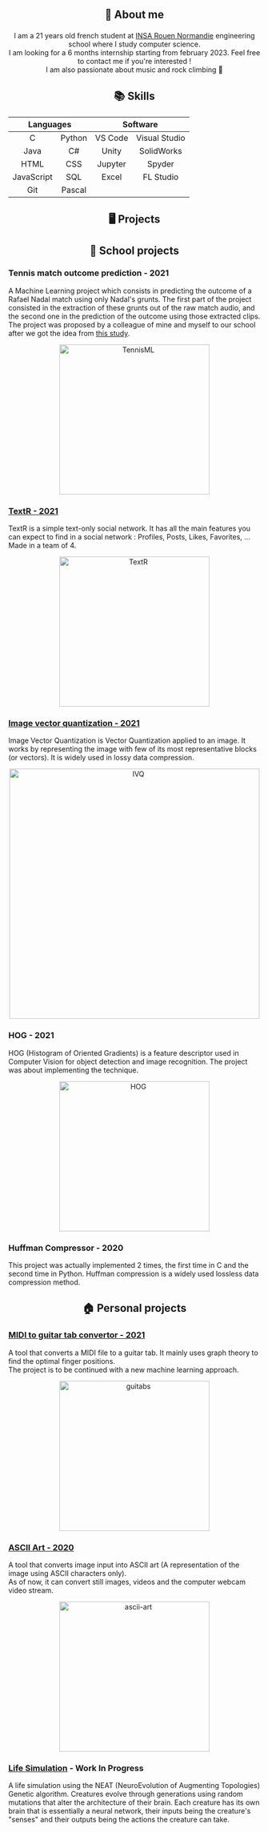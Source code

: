 ## <p align="center">👋 About me</p>

<p align="center">
	I am a 21 years old french student at <a href="https://www.insa-rouen.fr">INSA Rouen Normandie</a> engineering school where I study computer science.
	<br/>
	I am looking for a 6 months internship starting from february 2023. Feel free to contact me if you're interested !
	<br/>
	I am also passionate about music and rock climbing 🧗
</p>

## <p align="center">📚 Skills</p>

<table align="center">
	<thead>
		<tr>
			<th colspan="2"><b>Languages</b></th>
			<th colspan="2"><b>Software</b></th>
		</tr>
	</thead>
	<tbody>
		<tr> 
			<td align="center">C</td>
			<td align="center">Python</td>
      <td align="center">VS Code</td>
      <td align="center">Visual Studio</td>
		</tr>
		<tr>
			<td align="center">Java</td>
      <td align="center">C#</td>
      <td align="center">Unity</td>
      <td align="center">SolidWorks</td>
		</tr>
		<tr>
			<td align="center">HTML</td>
      <td align="center">CSS</td>
      <td align="center">Jupyter</td>
      <td align="center">Spyder</td>
		</tr>
		<tr>
			<td align="center">JavaScript</td>
      <td align="center">SQL</td>
      <td align="center">Excel</td>
      <td align="center">FL Studio</td>
		</tr>
		<tr>
			<td align="center">Git</td>
      <td align="center">Pascal</td>
      <td align="center"></td>
      <td align="center"></td>
		</tr>
	</tbody>
</table>

## <p align="center">🖥️ Projects</p>
## <p align="center">🏫 School projects</p>

### <p>Tennis match outcome prediction - 2021</p>
A Machine Learning project which consists in predicting the outcome of a Rafael Nadal match using only Nadal's grunts.
The first part of the project consisted in the extraction of these grunts out of the raw match audio, and the second one in the prediction of the outcome using those extracted clips.
<br/>
The project was proposed by a colleague of mine and myself to our school after we got the idea from <a href="https://www.sciencedirect.com/science/article/abs/pii/S0003347217301975">this study</a>.

<p align="center">
	<img src="https://i.ibb.co/MsJcPYw/TennisML.png" alt="TennisML" height="300" border="0"/>
</p>

### <a href="https://gitlab.insa-rouen.fr/ldaniele/tw2">TextR - 2021</a>
TextR is a simple text-only social network. It has all the main features you can expect to find in a social network : Profiles, Posts, Likes, Favorites, ...
Made in a team of 4.

<p align="center">
	<img src="https://i.ibb.co/Ws7rRc3/Text-Logo-2.jpg" alt="TextR" height="300" border="0">
</p>

### <a href="https://github.com/natecdr/image_vector_quantization">Image vector quantization - 2021</a>
Image Vector Quantization is Vector Quantization applied to an image. It works by representing the image with few of its most representative blocks (or vectors).
It is widely used in lossy data compression.

<p align="center">
	<img src="https://i.ibb.co/n71cbn0/IVQ.png" alt="IVQ" width="500" border="0">
</p>

### <p>HOG - 2021</p>
HOG (Histogram of Oriented Gradients) is a feature descriptor used in Computer Vision for object detection and image recognition.
The project was about implementing the technique.

<p align="center">
	<img src="https://i.ibb.co/JvdGxrw/HOG.png" alt="HOG" height="300" border="0"/>
</p>

### <p>Huffman Compressor - 2020</p>
This project was actually implemented 2 times, the first time in C and the second time in Python.
Huffman compression is a widely used lossless data compression method.

## <p align="center">🏠 Personal projects</p>

### <a href="https://github.com/natecdr/midi_guitar_tabs">MIDI to guitar tab convertor - 2021</a>

A tool that converts a MIDI file to a guitar tab. It mainly uses graph theory to find the optimal finger positions.
<br/>
The project is to be continued with a new machine learning approach.

<p align="center">
	<img src="https://i.ibb.co/NWqcSY6/guitabs.png" alt="guitabs" height="300" border="0">
</p>
	
### <a href="https://github.com/natecdr/ASCII-art">ASCII Art - 2020</a>
A tool that converts image input into ASCII art (A representation of the image using ASCII characters only).
<br/>
As of now, it can convert still images, videos and the computer webcam video stream.

<p align="center">
	<img src="https://i.ibb.co/1ZP1WRf/ascii-art.png" alt="ascii-art" height="300" border="0">
</p>

### <a href="https://github.com/natecdr/Life-Sim">Life Simulation</a> - Work In Progress
A life simulation using the NEAT (NeuroEvolution of Augmenting Topologies) Genetic algorithm. 
Creatures evolve through generations using random mutations that alter the architecture of their brain. Each creature has its own brain that is essentially a neural network, their inputs being the creature's "senses" and their outputs being the actions the creature can take.
